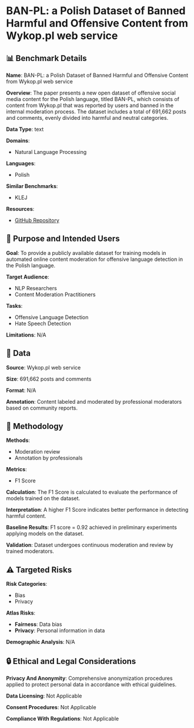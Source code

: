 # BAN-PL: a Polish Dataset of Banned Harmful and Offensive Content from Wykop.pl web service

## 📊 Benchmark Details

**Name**: BAN-PL: a Polish Dataset of Banned Harmful and Offensive Content from Wykop.pl web service

**Overview**: The paper presents a new open dataset of offensive social media content for the Polish language, titled BAN-PL, which consists of content from Wykop.pl that was reported by users and banned in the internal moderation process. The dataset includes a total of 691,662 posts and comments, evenly divided into harmful and neutral categories.

**Data Type**: text

**Domains**:
- Natural Language Processing

**Languages**:
- Polish

**Similar Benchmarks**:
- KLEJ

**Resources**:
- [GitHub Repository](https://github.com/ZILiAT-NASK/BAN-PL)

## 🎯 Purpose and Intended Users

**Goal**: To provide a publicly available dataset for training models in automated online content moderation for offensive language detection in the Polish language.

**Target Audience**:
- NLP Researchers
- Content Moderation Practitioners

**Tasks**:
- Offensive Language Detection
- Hate Speech Detection

**Limitations**: N/A

## 💾 Data

**Source**: Wykop.pl web service

**Size**: 691,662 posts and comments

**Format**: N/A

**Annotation**: Content labeled and moderated by professional moderators based on community reports.

## 🔬 Methodology

**Methods**:
- Moderation review
- Annotation by professionals

**Metrics**:
- F1 Score

**Calculation**: The F1 Score is calculated to evaluate the performance of models trained on the dataset.

**Interpretation**: A higher F1 Score indicates better performance in detecting harmful content.

**Baseline Results**: F1 score = 0.92 achieved in preliminary experiments applying models on the dataset.

**Validation**: Dataset undergoes continuous moderation and review by trained moderators.

## ⚠️ Targeted Risks

**Risk Categories**:
- Bias
- Privacy

**Atlas Risks**:
- **Fairness**: Data bias
- **Privacy**: Personal information in data

**Demographic Analysis**: N/A

## 🔒 Ethical and Legal Considerations

**Privacy And Anonymity**: Comprehensive anonymization procedures applied to protect personal data in accordance with ethical guidelines.

**Data Licensing**: Not Applicable

**Consent Procedures**: Not Applicable

**Compliance With Regulations**: Not Applicable

